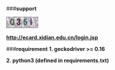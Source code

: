 ###**support**

![](captcha.png)

**http://ecard.xidian.edu.cn/login.jsp**

###**requirement**
**1. geckodriver >= 0.16**

**2. python3 (defined in requirements.txt)**